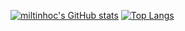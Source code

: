 [![miltinhoc's GitHub stats](https://github-readme-stats.vercel.app/api?username=miltinhoc)](https://github.com/miltinhoc?tab=repositories)
[![Top Langs](https://github-readme-stats.vercel.app/api/top-langs/?username=miltinhoc&layout=compact)](https://github.com/miltinhoc?tab=repositories)
